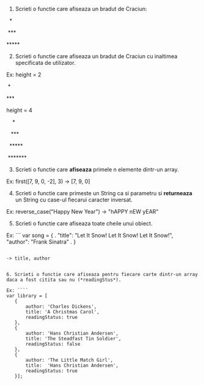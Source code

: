 1. Scrieti o functie care afiseaza un bradut de Craciun:

  &nbsp;&nbsp;\*&nbsp;&nbsp;
  
  &nbsp;\*\*\*&nbsp;
  
  \*\*\*\*\*

2. Scrieti o functie care afiseaza un bradut de Craciun cu inaltimea specificata de utilizator.

Ex: height = 2

 &nbsp;\*&nbsp;
 
 \*\*\*

 height = 4

&nbsp;&nbsp;&nbsp;&nbsp;*

&nbsp;&nbsp;&nbsp;***

&nbsp;&nbsp;*****

&nbsp;*******


3. Scrieti o functie care **afiseaza** primele n elemente dintr-un array.

Ex: first([7, 9, 0, -2], 3) -> [7, 9, 0] 


4. Scrieti o functie care primeste un String ca si parametru si **returneaza** un String cu case-ul fiecarui caracter inversat.

Ex: reverse_case("Happy New Year") -> "hAPPY nEW yEAR"

5. Scrieti o functie care afiseaza toate cheile unui obiect.

Ex: ```
var song = { . 
	"title": "Let It Snow! Let It Snow! Let It Snow!",  
	"author": "Frank Sinatra" . 
}
```

-> title, author


6. Scrieti o functie care afiseaza pentru fiecare carte dintr-un array daca a fost citita sau nu (*readingStus*).

Ex: ````
var library = [ 
   {
       author: 'Charles Dickens',
       title: 'A Christmas Carol',
       readingStatus: true
   },
   {
       author: 'Hans Christian Andersen',
       title: 'The Steadfast Tin Soldier',
       readingStatus: false
   },
   {
       author: 'The Little Match Girl',
       title:  'Hans Christian Andersen', 
       readingStatus: true
   }];

